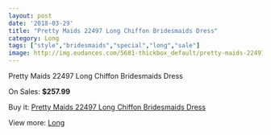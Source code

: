 ```yaml
---
layout: post
date: '2018-03-29'
title: "Pretty Maids 22497 Long Chiffon Bridesmaids Dress"
category: Long
tags: ["style","bridesmaids","special","long","sale"]
image: http://img.eudances.com/5681-thickbox_default/pretty-maids-22497-long-chiffon-bridesmaids-dress.jpg
---
```

Pretty Maids 22497 Long Chiffon Bridesmaids Dress

On Sales: **$257.99**
<a href="https://www.eudances.com/en/long/1970-pretty-maids-22497-long-chiffon-bridesmaids-dress.html"><amp-img layout="responsive" width="600" height="600" src="//img.eudances.com/5681-thickbox_default/pretty-maids-22497-long-chiffon-bridesmaids-dress.jpg" alt="Pretty Maids 22497 Long Chiffon Bridesmaids Dress 0" /></a>
<a href="https://www.eudances.com/en/long/1970-pretty-maids-22497-long-chiffon-bridesmaids-dress.html"><amp-img layout="responsive" width="600" height="600" src="//img.eudances.com/5683-thickbox_default/pretty-maids-22497-long-chiffon-bridesmaids-dress.jpg" alt="Pretty Maids 22497 Long Chiffon Bridesmaids Dress 1" /></a>
<a href="https://www.eudances.com/en/long/1970-pretty-maids-22497-long-chiffon-bridesmaids-dress.html"><amp-img layout="responsive" width="600" height="600" src="//img.eudances.com/5682-thickbox_default/pretty-maids-22497-long-chiffon-bridesmaids-dress.jpg" alt="Pretty Maids 22497 Long Chiffon Bridesmaids Dress 2" /></a>

Buy it: [Pretty Maids 22497 Long Chiffon Bridesmaids Dress](https://www.eudances.com/en/long/1970-pretty-maids-22497-long-chiffon-bridesmaids-dress.html "Pretty Maids 22497 Long Chiffon Bridesmaids Dress")

View more: [Long](https://www.eudances.com/en/21-long "Long")